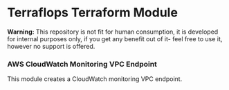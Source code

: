 # Terraflops Terraform Module

**Warning:** This repository is not fit for human consumption, it is developed for internal purposes
only, if you get any benefit out of it- feel free to use it, however no support is offered.
 
### AWS CloudWatch Monitoring VPC Endpoint

This module creates a CloudWatch monitoring VPC endpoint.

